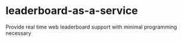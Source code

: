 # leaderboard-as-a-service
Provide real time web leaderboard support with minimal programming necessary
